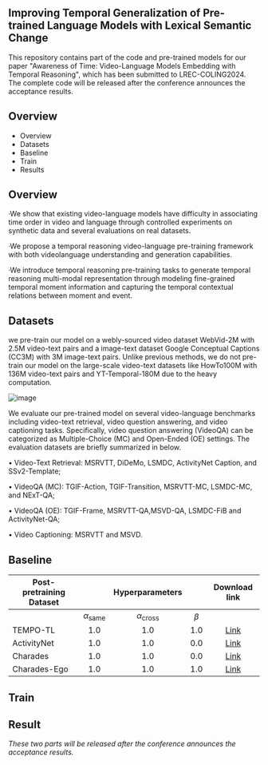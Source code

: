 ## Improving Temporal Generalization of Pre-trained Language Models with Lexical Semantic Change

This repository contains part of the code and pre-trained models for our paper "Awareness of Time: Video-Language Models Embedding with Temporal Reasoning", which has been submitted to LREC-COLING2024. The complete code will be released after the conference announces the acceptance results.

## Overview

- Overview
- Datasets
- Baseline
- Train
- Results


## Overview

·We show that existing video-language models have difficulty in associating time order in video and language through controlled experiments on synthetic data and several evaluations on real datasets.

·We propose a temporal reasoning video-language pre-training framework with both videolanguage understanding and generation capabilities.

·We introduce temporal reasoning pre-training tasks to generate temporal reasoning multi-modal representation through modeling fine-grained temporal moment information and capturing the temporal contextual relations between moment and event.


## Datasets

we pre-train our model on a webly-sourced video dataset WebVid-2M with 2.5M video-text pairs and a image-text dataset Google Conceptual Captions (CC3M) with 3M image-text pairs. Unlike previous methods, we do not pre-train our model on the large-scale video-text datasets like HowTo100M with 136M video-text pairs and YT-Temporal-180M due to the heavy computation.

![image](https://github.com/kaamava/Research-and-Application-of-Temporal-Reasoning/assets/106901273/30523123-6574-40d2-af93-5ac0bd567bd7)

We evaluate our pre-trained model on several video-language benchmarks including video-text retrieval, video question answering, and video captioning tasks. Specifically, video question answering (VideoQA) can be categorized as Multiple-Choice (MC) and Open-Ended (OE) settings. The evaluation datasets are briefly summarized in below. 

• Video-Text Retrieval: MSRVTT, DiDeMo, LSMDC, ActivityNet Caption, and SSv2-Template;

• VideoQA (MC): TGIF-Action, TGIF-Transition, MSRVTT-MC, LSMDC-MC, and NExT-QA;

• VideoQA (OE): TGIF-Frame, MSRVTT-QA,MSVD-QA, LSMDC-FiB and ActivityNet-QA;

• Video Captioning: MSRVTT and MSVD.
## Baseline


| **Post-pretraining Dataset** 	|                        	|   **Hyperparameters**   	|         	| **Download link** 	|
|------------------------------	|:----------------------:	|:-----------------------:	|:-------:	|:-----------------:	|
|                              	| $\alpha_{\text{same}}$ 	| $\alpha_{\text{cross}}$ 	| $\beta$ 	|                   	|
| TEMPO-TL                     	|           1.0          	|           1.0           	|   1.0   	|        [Link](https://isis-data.science.uva.nl/testoftime/checkpoints/tempo-hparams_1.0_1.0_1.0-epoch=27-step=8288.ckpt)       	|
| ActivityNet                  	|           1.0          	|           1.0           	|   0.0   	|        [Link](https://isis-data.science.uva.nl/testoftime/checkpoints/activitynet-hparams_1.0_1.0_0.0-epoch%3D9-step%3D7450.ckpt)       	|
| Charades                     	|           1.0          	|           1.0           	|   0.0   	|        [Link](https://isis-data.science.uva.nl/testoftime/checkpoints/charades-hparams_1.0_1.0_0.0-epoch%3D3-step%3D3120.ckpt)       	|
| Charades-Ego                 	|           1.0          	|           1.0           	|   1.0   	|        [Link](https://isis-data.science.uva.nl/testoftime/checkpoints/charadesego-hparams_1.0_1.0_1.0-epoch%3D2-step%3D3639.ckpt)       	|

## Train
## Result
*These two parts will be released after the conference announces the acceptance results.*

